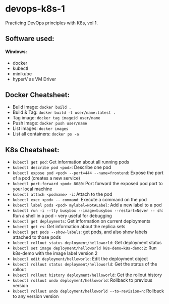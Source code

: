 # devops-k8s-1
Practicing DevOps principles with K8s, vol 1.

## Software used:
#### Windows:
  * docker
  * kubectl
  * minikube
  * hyperV as VM Driver

## Docker Cheatsheet:
  * Build image: `docker build .`
  * Build & Tag: `docker build -t user/name:latest .`
  * Tag image: `docker tag imageid user/name`
  * Push image: `docker push user/name`
  * List images: `docker images`
  * List all containers: `docker ps -a`

## K8s Cheatsheet:
  * `kubectl get pod`: Get information about all running pods
  * `kubectl describe pod <pod>`: Describe one pod
  * `kubectl expose pod <pod> --port=444 --name=frontend`: Expose the port of a pod (creates a new service)
  * `kubectl port-forward <pod> 8080`: Port forward the exposed pod port to your local machine
  * `kubectl attach <podname> -i`: Attach to the pod
  * `kubectl exec <pod> -- command`: Execute a command on the pod
  * `kubectl label pods <pod> mylabel=NotALabel`: Add a new label to a pod
  * `kubectl run -i --tty busybox --image=busybox --restart=Never -- sh`: Run a shell in a pod - very useful for debugging
  * `kubectl get deployments`: Get information on current deployments
  * `kubectl get rs`: Get information about the replica sets
  * `kubectl get pods --show-labels`: get pods, and also show labels attached to those pods
  * `kubectl rollout status deployment/helloworld`: Get deployment status
  * `kubectl set image deployment/helloworld k8s-demo=k8s-demo:2`: Run k8s-demo with the image label version 2
  * `kubectl edit deployment/helloworld`: Edit the deployment object
  * `kubectl rollout status deployment/helloworld`: Get the status of the rollout
  * `kubectl rollout history deployment/helloworld`: Get the rollout history
  * `kubectl rollout undo deployment/helloworld`: Rollback to previous version
  * `kubectl rollout undo deployment/helloworld --to-revision=n`: Rollback to any version version